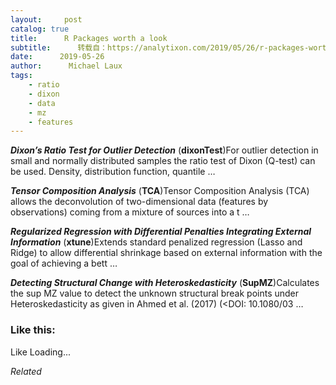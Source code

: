 ```yaml
---
layout:     post
catalog: true
title:      R Packages worth a look
subtitle:      转载自：https://analytixon.com/2019/05/26/r-packages-worth-a-look-1527/
date:      2019-05-26
author:      Michael Laux
tags:
    - ratio
    - dixon
    - data
    - mz
    - features
---
```


***Dixon’s Ratio Test for Outlier Detection*** (**dixonTest**)For outlier detection in small and normally distributed samples the ratio test of Dixon (Q-test) can be used. Density, distribution function, quantile …

***Tensor Composition Analysis*** (**TCA**)Tensor Composition Analysis (TCA) allows the deconvolution of two-dimensional data (features by observations) coming from a mixture of sources into a t …

***Regularized Regression with Differential Penalties Integrating External Information*** (**xtune**)Extends standard penalized regression (Lasso and Ridge) to allow differential shrinkage based on external information with the goal of achieving a bett …

***Detecting Structural Change with Heteroskedasticity*** (**SupMZ**)Calculates the sup MZ value to detect the unknown structural break points under Heteroskedasticity as given in Ahmed et al. (2017) (<DOI: 10.1080/03 …





### Like this:

Like Loading...


*Related*

